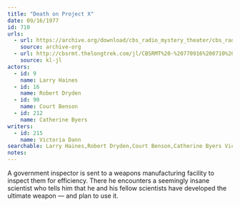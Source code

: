 ```yaml
---
title: "Death on Project X"
date: 09/16/1977
id: 710
urls: 
  - url: https://archive.org/download/cbs_radio_mystery_theater/cbs_radio_mystery_theater-0701-0750.zip/cbs_radio_mystery_theater-0701-0750%2Fcbsrmt_0710_death_on_project_x.mp3
    source: archive-org
  - url: http://cbsrmt.thelongtrek.com/jl/CBSRMT%20-%20770916%200710%20Death%20On%20Project%20X_jl.mp3
    source: kl-jl
actors:  
  - id: 9
    name: Larry Haines  
  - id: 16
    name: Robert Dryden  
  - id: 90
    name: Court Benson  
  - id: 212
    name: Catherine Byers
writers:  
  - id: 215
    name: Victoria Dann
searchable: Larry Haines,Robert Dryden,Court Benson,Catherine Byers Victoria Dann
notes:  
---
```

A government inspector is sent to a weapons manufacturing facility to inspect them for efficiency. There he encounters a seemingly insane scientist who tells him that he and his fellow scientists have developed the ultimate weapon — and plan to use it.